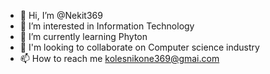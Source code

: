 - 👋 Hi, I’m @Nekit369
- 👀 I’m interested in Information Technology
- 🌱 I’m currently learning Phyton 
- 💞️ I'm looking to collaborate on Computer science industry
- 📫 How to reach me kolesnikone369@gmai.com

<!---
Nekit369/Nekit369 is a ✨ special ✨ repository because its `README.md` (this file) appears on your GitHub profile.
You can click the Preview link to take a look at your changes.
--->
